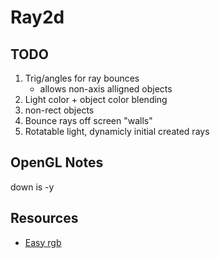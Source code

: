 Ray2d
=====

TODO
----
1. Trig/angles for ray bounces
	* allows non-axis alligned objects
2. Light color + object color blending
3. non-rect objects
4. Bounce rays off screen "walls"
5. Rotatable light, dynamicly initial created rays


OpenGL Notes
------------
down is -y

Resources
---------
* [Easy rgb](http://www.easyrgb.com/index.php?X=CALC#Result)
